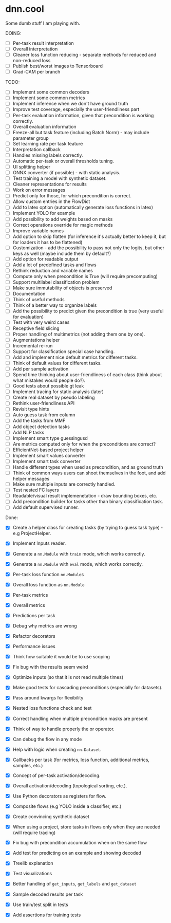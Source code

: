 # dnn.cool

Some dumb stuff I am playing with.

DOING:

- [ ] Per-task result interpretation
- [ ] Overall interpretation
- [ ] Cleaner loss function reducing - separate methods for reduced and non-reduced loss
- [ ] Publish best/worst images to Tensorboard
- [ ] Grad-CAM per branch

TODO:

- [ ] Implement some common decoders
- [ ] Implement some common metrics
- [ ] Implement inference when we don't have ground truth
- [ ] Improve test coverage, especially the user-friendliness part
- [ ] Per-task evaluation information, given that precondition is working correctly.
- [ ] Overall evaluation information
- [ ] Freeze-all but task feature (including Batch Norm) - may include parameter group
- [ ] Set learning rate per task feature
- [ ] Interpretation callback
- [ ] Handles missing labels correctly.
- [ ] Automatic per-task or overall thresholds tuning.
- [ ] UI splitting helper
- [ ] ONNX converter (if possible) - with static analysis.
- [ ] Test training a model with synthetic dataset.
- [ ] Cleaner representations for results
- [ ] Work on error messages
- [ ] Predict only for those, for which precondition is correct.
- [ ] Allow custom entries in the FlowDict
- [ ] Add to latex option (automatically generate loss functions in latex)
- [ ] Implement YOLO for example
- [ ] Add possibility to add weights based on masks
- [ ] Correct operations override for magic methods
- [ ] Improve variable names
- [ ] Add option to skip flatten (for inference it's actually better to keep it, but for loaders it has to be flattened)
- [ ] Customization - add the possibility to pass not only the logits, but other keys as well (maybe include them by default?)
- [ ] Add option for readable output
- [ ] Add a lot of predefined tasks and flows
- [ ] Rethink reduction and variable names
- [ ] Compute only when precondition is True (will require precomputing)
- [ ] Support multilabel classification problem
- [ ] Make sure immutability of objects is preserved
- [ ] Documentation
- [ ] Think of useful methods
- [ ] Think of a better way to organize labels
- [ ] Add the possibility to predict given the precondition is true (very useful for evaluation)
- [ ] Test with very weird cases
- [ ] Receptive field slicing
- [ ] Proper handling of multimetrics (not adding them one by one).
- [ ] Augmentations helper
- [ ] Incremental re-run
- [ ] Support for classification special case handling.
- [ ] Add and implement nice default metrics for different tasks.
- [ ] Think of default values for different tasks.
- [ ] Add per sample activation
- [ ] Spend time thinking about user-friendliness of each class (think about what mistakes would people do?).
- [ ] Good tests about possible gt leak
- [ ] Implement tracing for static analysis (later)
- [ ] Create real dataset by pseudo labeling
- [ ] Rethink user-friendliness API
- [ ] Revisit type hints
- [ ] Auto guess task from column
- [ ] Add the tasks from MMF
- [ ] Add object detection tasks
- [ ] Add NLP tasks
- [ ] Implement smart type guessingusd 
- [ ] Are metrics computed only for when the preconditions are correct?
- [ ] EfficientNet-based project helper
- [ ] Implement smart values converter
- [ ] Implement smart task converter
- [ ] Handle different types when used as precondition, and as ground truth
- [ ] Think of common ways users can shoot themselves in the foot, and add helper messages
- [ ] Make sure multiple inputs are correctly handled.
- [ ] Test nested FC layers
- [ ] Readable/visual result implemenetation - draw bounding boxes, etc.
- [ ] Add precondition builder for tasks other than binary classification task.
- [ ] Add default supervised runner.

Done: 

- [x] Create a helper class for creating tasks (by trying to guess task type) - e.g ProjectHelper.
- [x] Implement Inputs reader.
- [x] Generate a `nn.Module` with `train` mode, which works correctly.
- [x] Generate a `nn.Module` with `eval` mode, which works correctly.
- [x] Per-task loss function `nn.Module`s
- [x] Overall loss function as `nn.Module`
- [x] Per-task metrics
- [x] Overall metrics
- [x] Predictions per task
- [x] Debug why metrics are wrong
- [x] Refactor decorators
- [x] Performance issues
- [x] Think how suitable it would be to use scoping
- [x] Fix bug with the results seem weird
- [x] Optimize inputs (so that it is not read multiple times)
- [x] Make good tests for cascading preconditions (especially for datasets).
- [x] Pass around kwargs for flexibility
- [x] Nested loss functions check and test
- [x] Correct handling when multiple precondition masks are present
- [x] Think of way to handle properly the or operator.
- [x] Can debug the flow in any mode
- [x] Help with logic when creating `nn.Dataset`.
- [x] Callbacks per task (for metrics, loss function, additional metrics, samples, etc.)
- [x] Concept of per-task activation/decoding.
- [x] Overall activation/decoding (topological sorting, etc.).
- [x] Use Python decorators as registers for flow.
- [x] Composite flows (e.g YOLO inside a classifier, etc.)
- [x] Create convincing synthetic dataset
- [x] When using a project, store tasks in flows only when they are needed (will require tracing)
- [x] Fix bug with precondition accumulation when on the same flow
- [x] Add test for predicting on an example and showing decoded
- [x] Treelib explanation
- [x] Test visualizations
- [x] Better handling of `get_inputs`, `get_labels` and `get_dataset`
- [x] Sample decoded results per task
- [x] Use train/test split in tests
- [x] Add assertions for training tests



